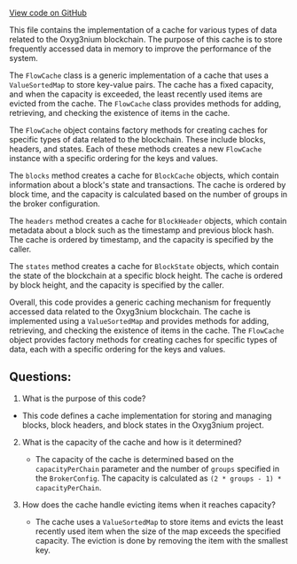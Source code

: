 [View code on GitHub](https://github.com/alephium/alephium/flow/src/main/scala/org/alephium/flow/core/FlowCache.scala)

This file contains the implementation of a cache for various types of data related to the Oxyg3nium blockchain. The purpose of this cache is to store frequently accessed data in memory to improve the performance of the system. 

The `FlowCache` class is a generic implementation of a cache that uses a `ValueSortedMap` to store key-value pairs. The cache has a fixed capacity, and when the capacity is exceeded, the least recently used items are evicted from the cache. The `FlowCache` class provides methods for adding, retrieving, and checking the existence of items in the cache. 

The `FlowCache` object contains factory methods for creating caches for specific types of data related to the blockchain. These include blocks, headers, and states. Each of these methods creates a new `FlowCache` instance with a specific ordering for the keys and values. 

The `blocks` method creates a cache for `BlockCache` objects, which contain information about a block's state and transactions. The cache is ordered by block time, and the capacity is calculated based on the number of groups in the broker configuration. 

The `headers` method creates a cache for `BlockHeader` objects, which contain metadata about a block such as the timestamp and previous block hash. The cache is ordered by timestamp, and the capacity is specified by the caller. 

The `states` method creates a cache for `BlockState` objects, which contain the state of the blockchain at a specific block height. The cache is ordered by block height, and the capacity is specified by the caller. 

Overall, this code provides a generic caching mechanism for frequently accessed data related to the Oxyg3nium blockchain. The cache is implemented using a `ValueSortedMap` and provides methods for adding, retrieving, and checking the existence of items in the cache. The `FlowCache` object provides factory methods for creating caches for specific types of data, each with a specific ordering for the keys and values.
## Questions: 
 1. What is the purpose of this code?
   - This code defines a cache implementation for storing and managing blocks, block headers, and block states in the Oxyg3nium project.

2. What is the capacity of the cache and how is it determined?
   - The capacity of the cache is determined based on the `capacityPerChain` parameter and the number of `groups` specified in the `BrokerConfig`. The capacity is calculated as `(2 * groups - 1) * capacityPerChain`.

3. How does the cache handle evicting items when it reaches capacity?
   - The cache uses a `ValueSortedMap` to store items and evicts the least recently used item when the size of the map exceeds the specified capacity. The eviction is done by removing the item with the smallest key.